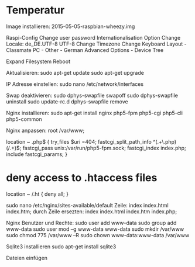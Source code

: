 # Temperatur

Image installieren:
2015-05-05-raspbian-wheezy.img

Raspi-Config
Change user password
Internationalisation Option
  Change Locale: de_DE.UTF-8 UTF-8
  Change Timezone
  Change Keyboard Layout - Classmate PC - Other - German
  Advanced Options - Device Tree
  
Expand Filesystem
Reboot


Aktualisieren:
sudo apt-get update
sudo apt-get upgrade


IP Adresse einstellen:
sudo nano /etc/network/interfaces


Swap deaktivieren:
sudo dphys-swapfile swapoff
sudo dphys-swapfile uninstall
sudo update-rc.d dphys-swapfile remove

Nginx installieren:
sudo apt-get install nginx php5-fpm php5-cgi php5-cli php5-common

Nginx anpassen:
root /var/www;

location ~ \.php$ {
	try_files $uri =404;
	fastcgi_split_path_info ^(.+\.php)(/.+)$;
	fastcgi_pass unix:/var/run/php5-fpm.sock;
	fastcgi_index index.php;
	include fastcgi_params;
}
 
# deny access to .htaccess files
location ~ /\.ht {
	deny all;
}

sudo nano /etc/nginx/sites-available/default
Zeile:
index index.html index.htm;
durch Zeile ersezten:
index index.html index.htm index.php;

Nginx Benutzer und Rechte:
sudo user add www-data
sudo group add www-data
sudo user mod –g www-data www-data
sudo mkdir /var/www
sudo chmod 775 /var/www –R
sudo chown www-data:www-data /var/www


Sqlite3 installieren
sudo apt-get install sqlite3


Dateien einfügen
